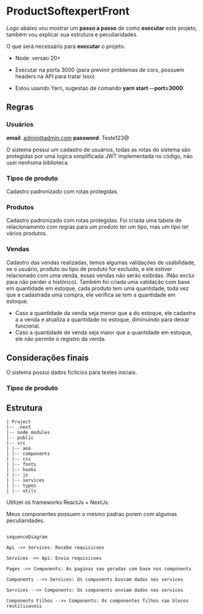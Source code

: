 # ProductSoftexpertFront

Logo abaixo vou mostrar um **passo a passo** de como **executar** este projeto, também vou explicar sua estrutura e peculiaridades.

O que será necessário para **executar** o projeto.

- Node: versao 20+

- Executar na porta 3000 (para previnir problemas de cors, possuem headers na API para tratar isso)

- Estou usando Yarn, sugestao de comando **yarn start --port=3000**

## Regras
### Usuários
**email**:  [admin@admin.com](mailto:admin@admin.com)
**password**: Teste123@

O sistema possui um cadastro de usuários, todas as rotas do sistema são protegidas por uma logica simplificada JWT implementada no código, não usei nenhuma biblioteca. 

### Tipos de produto
Cadastro padronizado com rotas protegidas.

### Produtos
Cadastro padronizado com rotas protegidas. Foi criada uma tabela de relacionamento com regras para um produto ter um tipo, mas um tipo ter vários produtos.

### Vendas
Cadastro das vendas realizadas, temos algumas validações de usabilidade, se o usuário, produto ou tipo de produto for excluído, e ele estiver relacionado com uma venda, essas vendas não serão exibidas. (Não exclui para não perder o histórico).
Também foi criada uma validação com base em quantidade em estoque, cada produto tem uma quantidade, toda vez que e cadastrada uma compra, ele verifica se tem a quantidade em estoque.
- Caso a quantidade da venda seja menor que a do estoque, ele cadastra a a venda e atualiza a quantidade no estoque, diminuindo para deixar funcional.
- Caso a quantidade de venda seja maior que a quantidade em estoque, ele não permite o registro da venda.

## Considerações finais

O sistema possui dados fictícios para testes iniciais. 

### Tipos de produto

## Estrutura

 
    | Project
    |-- .next
    |-- node_modules
    |-- public
    |-- src
    | |-- aoo
    | |-- components
    | |-- css
    | |-- fonts
    | |-- hooks
    | |-- js
    | |-- services
    | |-- types
    | |-- utils

  
  

Utilizei os frameworks ReactJs + NextJs.

Meus componentes possuem o mesmo padrao porem com algumas peculiaridades.

```mermaid

sequenceDiagram

Api ->> Services: Recebe requisicoes

Services ->> Api: Envia requisicoes

Pages ->> Components: As paginas sao geradas com base nos components

Components -->> Services: Os components buscam dados nos services

Services -->> Components: Os components enviam dados nos services

Components Filhos -->> Components: Os componentes filhos sao blocos reutilizaveis

```